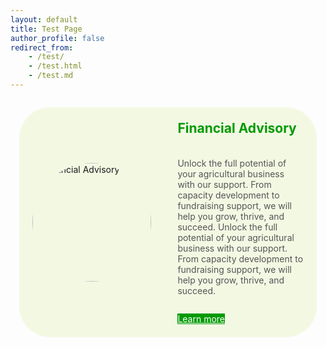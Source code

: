 ```yaml
---
layout: default
title: Test Page
author_profile: false
redirect_from:
    - /test/
    - /test.html
    - /test.md
---
```


<style>
    .custom-feature-section {
    margin-bottom: 2em;
    padding: 1em;
    /* For desktop: constrain width and center */
    /*max-width: 1140px; /* Adjust as needed, e.g., 960px, 1200px */
    margin-left: auto;
    margin-right: auto;
    }

    .custom-feature__item {
    display: flex;
    flex-direction: column; /* Mobile: vertical layout */
    border: none; /* Remove visible border from the main rectangle */
    border-radius: 50px;
    overflow: hidden;
    background-color: rgba(153, 204, 0, 0.10); /* Transparent version of #99cc00 (e.g., 15% opacity) */
    }

    .custom-feature__item--img {
    flex-shrink: 0;
    display: flex; /* Added to help center the image if it's smaller than its container */
    justify-content: center; /* Center image horizontally */
    align-items: center; /* Center image vertically */
    padding: 1em; /* Add some padding around the image if desired */
    }

    .custom-feature__item--img img {
    width: 100%;
    height: auto;
    max-width: 280px; /* INCREASED: Max size of the image for responsiveness */
    display: block;
    object-fit: cover; /* Ensures the image covers the area, might crop */
    border-radius: 50%; /* Make the image round */
    aspect-ratio: 1 / 1; /* Ensure the space for the image is square for a perfect circle */
    }

    .custom-feature__item--desc {
    padding: 1.5em;
    display: flex;
    flex-direction: column;
    }

    .custom-feature__item--desc h3 {
    margin-top: 0;
    font-size: 1.5em; /* Adjust as needed, or use theme variables if available */
    color: #009a00; /* New color for "Financial Advisor" */
    }

    .custom-feature__item--desc p {
    margin-bottom: 1em;
    flex-grow: 1; /* Allows paragraph to take available space */
    color: var(--text-color-light, #555); /* Use theme's lighter text color */
    }

    .custom-feature__item--desc .btn {
    margin-top: 1em; /* Space above button */
    align-self: flex-start; /* Align button to the start */
    background-color: #009a00; /* New background color for "Learn more" button */
    color: #ffffff !important; /* New text color for "Learn more" button, !important to override theme styles if necessary */
    border-color: #009a00; /* Match border color to background */
    }

    /* Ensure hover styles for the button are also adjusted if needed */
    .custom-feature__item--desc .btn:hover {
        background-color: #007a00; /* Darker shade for hover, adjust as needed */
        border-color: #007a00;
        color: #ffffff !important;
    }

    /* Desktop view: Apply for screens wider than 'small' breakpoint (typically 600px) */
    @media (min-width: 600px) { /* Matches $small breakpoint from _sass/_themes.scss */
    .custom-feature__item {
        flex-direction: row; /* Desktop: horizontal layout */
        align-items: center; /* Align items vertically in desktop view */
    }

    .custom-feature__item--img {
        width: 40%; /* UPDATED: Define a responsive width for the image container */
        padding: 1.5em; /* Adjust padding for desktop if needed */
        /* flex-shrink: 0; is good to prevent shrinking if space is tight */
    }

    .custom-feature__item--img img {
        /* max-width is inherited (280px), width: 100% makes it fill its container up to max-width */
        /* height: 100%; REMOVED to rely on aspect-ratio for correct height */
    }

    .custom-feature__item--desc {
        width: 60%; /* UPDATED: Adjust text content width for desktop to complement image container */
        justify-content: center; /* Vertically center content if desired */
    }
    }
</style>

<section class="custom-feature-section">
  <div class="custom-feature__item">
    <div class="custom-feature__item--img">
      <!-- Replace with your image path. Place the image in /assets/images/ -->
      <img src="{{ '/images/profile.jpg' | relative_url }}" alt="Financial Advisory">
    </div>
    <div class="custom-feature__item--desc">
      <h3>Financial Advisory</h3>
      <p>Unlock the full potential of your agricultural business with our support. From capacity development to fundraising support, we will help you grow, thrive, and succeed. Unlock the full potential of your agricultural business with our support. From capacity development to fundraising support, we will help you grow, thrive, and succeed.</p>
      <!-- Replace with your desired link -->
      <a href="#" class="btn btn--primary">Learn more</a>
    </div>
  </div>
</section>

